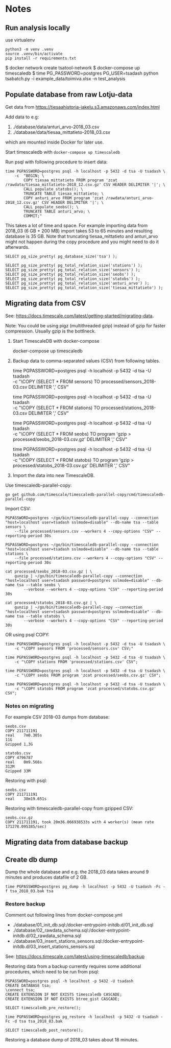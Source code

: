
# Notes

## Run analysis locally

use virtualenv

    python3 -m venv .venv
    source .venv/bin/activate
    pip install -r requirements.txt

$ docker network create tsatool-network
$ docker-compose up timescaledb
$ time PG_PASSWORD=postgres PG_USER=tsadash python tsabatch.py -i example_data/toimiva.xlsx -n test_analysis

## Populate database from raw Lotju-data

Get data from <https://tiesaahistoria-jakelu.s3.amazonaws.com/index.html>

Add data to e.g:

1. ./database/data/anturi_arvo-2018_03.csv
1. ./database/data/tiesaa_mittatieto-2018_03.csv

which are mounted inside Docker for later use.

Start timescaledb with `docker-compose up timescaledb`

Run psql with following procedure to insert data:

    time PGPASSWORD=postgres psql -h localhost -p 5432 -d tsa -U tsadash \
        -c  "BEGIN; \
            COPY tiesaa_mittatieto FROM program 'zcat /rawdata/tiesaa_mittatieto-2018_12.csv.gz' CSV HEADER DELIMITER '|'; \
            CALL populate_statobs(); \
            TRUNCATE TABLE tiesaa_mittatieto; \
            COPY anturi_arvo FROM program 'zcat /rawdata/anturi_arvo-2018_12.csv.gz' CSV HEADER DELIMITER '|'; \
            CALL populate_seobs(); \
            TRUNCATE TABLE anturi_arvo; \
            COMMIT;"

This takes a lot of time and space.
For example importing data from 2018_03 (6 GB + 200 MB) import takes 53 to 65 minutes and resulting database is 35 GB.
Note that truncating tiesaa_mittatieto and anturi_arvo might not happen during the copy procedure and you might need to do it afterwards.

    SELECT pg_size_pretty( pg_database_size('tsa') );

    SELECT pg_size_pretty( pg_total_relation_size('stations') );
    SELECT pg_size_pretty( pg_total_relation_size('sensors') );
    SELECT pg_size_pretty( pg_total_relation_size('seobs') );
    SELECT pg_size_pretty( pg_total_relation_size('statobs') );
    SELECT pg_size_pretty( pg_total_relation_size('anturi_arvo') );
    SELECT pg_size_pretty( pg_total_relation_size('tiesaa_mittatieto') );

## Migrating data from CSV

See: <https://docs.timescale.com/latest/getting-started/migrating-data>.

Note: You could be using pigz (multithreaded gzip) instead of gzip for faster compression. Usually gzip is the bottlneck.

1. Start TimescaleDB with docker-compose

    docker-compose up timescaledb

1. Backup data to comma-separated values (CSV) from following tables.

    time PGPASSWORD=postgres psql -h localhost -p 5432 -d tsa -U tsadash \
            -c  "\COPY (SELECT * FROM sensors) TO processed/sensors_2018-03.csv DELIMITER ',' CSV"

    time PGPASSWORD=postgres psql -h localhost -p 5432 -d tsa -U tsadash \
            -c  "\COPY (SELECT * FROM stations) TO processed/stations_2018-03.csv DELIMITER ',' CSV"

    time PGPASSWORD=postgres psql -h localhost -p 5432 -d tsa -U tsadash \
            -c  "\COPY (SELECT * FROM seobs) TO program 'gzip > processed/seobs_2018-03.csv.gz' DELIMITER ',' CSV"

    time PGPASSWORD=postgres psql -h localhost -p 5432 -d tsa -U tsadash \
            -c  "\COPY (SELECT * FROM statobs) TO program 'gzip > processed/statobs_2018-03.csv.gz' DELIMITER ',' CSV"

1. Import the data into new TimescaleDB.

Use timescaledb-parallel-copy:

    go get github.com/timescale/timescaledb-parallel-copy/cmd/timescaledb-parallel-copy

Import CSV:

    PGPASSWORD=postgres ~/go/bin/timescaledb-parallel-copy --connection "host=localhost user=tsadash sslmode=disable" --db-name tsa --table sensors \
        --file processed/sensors.csv --workers 4 --copy-options "CSV" --reporting-period 30s

    PGPASSWORD=postgres ~/go/bin/timescaledb-parallel-copy --connection "host=localhost user=tsadash sslmode=disable" --db-name tsa --table stations \
        --file processed/stations.csv --workers 4 --copy-options "CSV" --reporting-period 30s

    cat processed/seobs_2018-03.csv.gz | \
        gunzip | ~/go/bin/timescaledb-parallel-copy --connection "host=localhost user=tsadash password=postgres sslmode=disable" --db-name tsa --table seobs \
            --verbose --workers 4 --copy-options "CSV" --reporting-period 30s

    cat processed/statobs_2018-03.csv.gz | \
        gunzip | ~/go/bin/timescaledb-parallel-copy --connection "host=localhost user=tsadash password=postgres sslmode=disable" --db-name tsa --table statobs \
            --verbose --workers 4 --copy-options "CSV" --reporting-period 30s

OR using psql COPY:

    time PGPASSWORD=postgres psql -h localhost -p 5432 -d tsa -U tsadash \
        -c "\COPY sensors FROM 'processed/sensors.csv' CSV;"

    time PGPASSWORD=postgres psql -h localhost -p 5432 -d tsa -U tsadash \
        -c "\COPY stations FROM 'processed/stations.csv' CSV";

    time PGPASSWORD=postgres psql -h localhost -p 5432 -d tsa -U tsadash \
        -c "\COPY seobs FROM program 'zcat processed/seobs.csv.gz' CSV";

    time PGPASSWORD=postgres psql -h localhost -p 5432 -d tsa -U tsadash \
        -c "\COPY statobs FROM program 'zcat processed/statobs.csv.gz' CSV";

### Notes on migrating

For example CSV 2018-03 dumps from database:

    seobs.csv
    COPY 211711191
    real	7m0.305s
    11G
    Gzipped 1,3G

    statobs.csv
    COPY 4796787
    real	0m9.566s
    312M
    Gzipped 33M

Restoring with psql:

    seobs.csv
    COPY 211711191
    real	38m19.651s

Restoring with timescaledb-parallel-copy from gzipped CSV:

    seobs.csv.gz
    COPY 211711191, took 20m36.066938533s with 4 worker(s) (mean rate 171278.095385/sec)

## Migrating data from database backup

## Create db dump

Dump the whole database and e.g. the 2018_03 data takes around 9 minutes and produces datafile of 2 GB.

    time PGPASSWORD=postgres pg_dump -h localhost -p 5432 -U tsadash -Fc -f tsa_2018_03.bak tsa

### Restore backup

Comment out following lines from docker-compose.yml

- ./database/01_init_db.sql:/docker-entrypoint-initdb.d/01_init_db.sql
- ./database/02_rawdata_schema.sql:/docker-entrypoint-initdb.d/02_rawdata_schema.sql
- ./database/03_insert_stations_sensors.sql:/docker-entrypoint-initdb.d/03_insert_stations_sensors.sql

See: <https://docs.timescale.com/latest/using-timescaledb/backup>

Restoring data from a backup currently requires some additional procedures, which need to be run from psql:

    PGPASSWORD=postgres psql -h localhost -p 5432 -U tsadash
    CREATE DATABASE tsa;
    \connect tsa;
    CREATE EXTENSION IF NOT EXISTS timescaledb CASCADE;
    CREATE EXTENSION IF NOT EXISTS btree_gist CASCADE;

    SELECT timescaledb_pre_restore();

    time PGPASSWORD=postgres pg_restore -h localhost -p 5432 -U tsadash -Fc -d tsa tsa_2018_03.bak

    SELECT timescaledb_post_restore();

Restoring a database dump of 2018_03 takes about 18 minutes.
